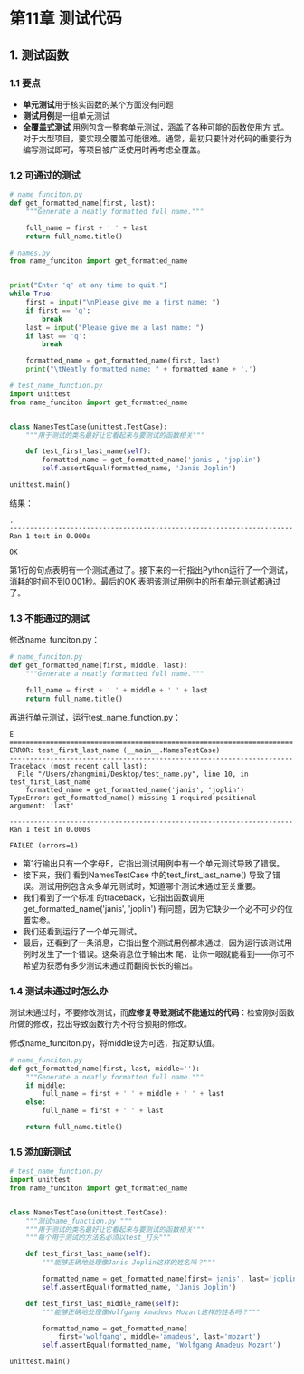 # 第11章 测试代码

## 1. 测试函数

### 1.1 要点

- **单元测试**用于核实函数的某个方面没有问题
- **测试用例**是一组单元测试
- **全覆盖式测试** 用例包含一整套单元测试，涵盖了各种可能的函数使用方 式。对于大型项目，要实现全覆盖可能很难。通常，最初只要针对代码的重要行为编写测试即可，等项目被广泛使用时再考虑全覆盖。

### 1.2 可通过的测试

```python
# name_funciton.py
def get_formatted_name(first, last):
    """Generate a neatly formatted full name."""

    full_name = first + ' ' + last
    return full_name.title()

```

```python
# names.py
from name_funciton import get_formatted_name


print("Enter 'q' at any time to quit.")
while True:
    first = input("\nPlease give me a first name: ")
    if first == 'q':
        break
    last = input("Please give me a last name: ")
    if last == 'q':
        break

    formatted_name = get_formatted_name(first, last)
    print("\tNeatly formatted name: " + formatted_name + '.')

```

```python
# test_name_function.py
import unittest
from name_funciton import get_formatted_name


class NamesTestCase(unittest.TestCase):
    """用于测试的类名最好让它看起来与要测试的函数相关"""

    def test_first_last_name(self):
        formatted_name = get_formatted_name('janis', 'joplin')
        self.assertEqual(formatted_name, 'Janis Joplin')

unittest.main()

```

结果：

```
.
----------------------------------------------------------------------
Ran 1 test in 0.000s

OK
```

第1行的句点表明有一个测试通过了。接下来的一行指出Python运行了一个测试，消耗的时间不到0.001秒。最后的OK 表明该测试用例中的所有单元测试都通过了。

### 1.3 不能通过的测试

修改name_funciton.py：

```python
# name_funciton.py
def get_formatted_name(first, middle, last):
    """Generate a neatly formatted full name."""

    full_name = first + ' ' + middle + ' ' + last
    return full_name.title()

```

再进行单元测试，运行test_name_function.py：

```
E
======================================================================
ERROR: test_first_last_name (__main__.NamesTestCase)
----------------------------------------------------------------------
Traceback (most recent call last):
  File "/Users/zhangmimi/Desktop/test_name.py", line 10, in test_first_last_name
    formatted_name = get_formatted_name('janis', 'joplin')
TypeError: get_formatted_name() missing 1 required positional argument: 'last'

----------------------------------------------------------------------
Ran 1 test in 0.000s

FAILED (errors=1)
```

- 第1行输出只有一个字母E，它指出测试用例中有一个单元测试导致了错误。
- 接下来，我们 看到NamesTestCase 中的test_first_last_name() 导致了错误。测试用例包含众多单元测试时，知道哪个测试未通过至关重要。
- 我们看到了一个标准 的traceback，它指出函数调用get_formatted_name('janis', 'joplin') 有问题，因为它缺少一个必不可少的位置实参。
- 我们还看到运行了一个单元测试。
- 最后，还看到了一条消息，它指出整个测试用例都未通过，因为运行该测试用例时发生了一个错误。这条消息位于输出末 尾，让你一眼就能看到——你可不希望为获悉有多少测试未通过而翻阅长长的输出。

### 1.4 测试未通过时怎么办

测试未通过时，不要修改测试，而**应修复导致测试不能通过的代码**：检查刚对函数所做的修改，找出导致函数行为不符合预期的修改。

修改name_funciton.py，将middle设为可选，指定默认值。

```python
# name_funciton.py
def get_formatted_name(first, last, middle=''):
    """Generate a neatly formatted full name."""
    if middle:
        full_name = first + ' ' + middle + ' ' + last
    else:
        full_name = first + ' ' + last

    return full_name.title()
```

### 1.5 添加新测试

```python
# test_name_function.py
import unittest
from name_funciton import get_formatted_name


class NamesTestCase(unittest.TestCase):
    """测试name_function.py """
    """用于测试的类名最好让它看起来与要测试的函数相关"""
    """每个用于测试的方法名必须以test_打头"""

    def test_first_last_name(self):
        """能够正确地处理像Janis Joplin这样的姓名吗？"""

        formatted_name = get_formatted_name(first='janis', last='joplin')
        self.assertEqual(formatted_name, 'Janis Joplin')

    def test_first_last_middle_name(self):
        """能够正确地处理像Wolfgang Amadeus Mozart这样的姓名吗？"""

        formatted_name = get_formatted_name(
            first='wolfgang', middle='amadeus', last='mozart')
        self.assertEqual(formatted_name, 'Wolfgang Amadeus Mozart')

unittest.main()

```

